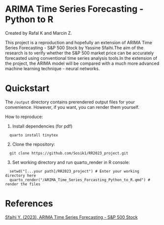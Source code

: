 # ARIMA Time Series Forecasting - Python to R

Created by Rafal K and Marcin Z.

This project is a reproduction and hopefully an extension of ARIMA Time Series Forecasting - S&P 500 Stock by Yassine Sfaihi.The aim of the research is to verify whether the S&P 500 market price can be accurately forecasted using conventional time series analysis tools.In the extension of the project, the ARIMA model will be compared with a much more advanced machine learning technique - neural networks.

# Quickstart

The `/output` directory contains prerendered output files for your convenience. However, if you want, you can render them yourself.

How to reproduce:

1.  Install dependencies (for pdf)

```         
  quarto install tinytex
```

2.  Clone the repository:

```         
  git clone https://github.com/Sosik1/RR2023_project.git
```

3.  Set working directory and run quarto_render in R console:

```         
  setwd("[...your path]/RR2023_project") # Enter your working directory here
  quarto_render("/ARIMA_Time_Series_Forcasting_Python_to_R.qmd") # render the files
```

# References

[Sfaihi Y. (2023), ARIMA Time Series Forecasting - S&P 500 Stock](https://www.kaggle.com/code/yassinesfaihi/arima-time-series-forecasting-s-p-500-stock)
